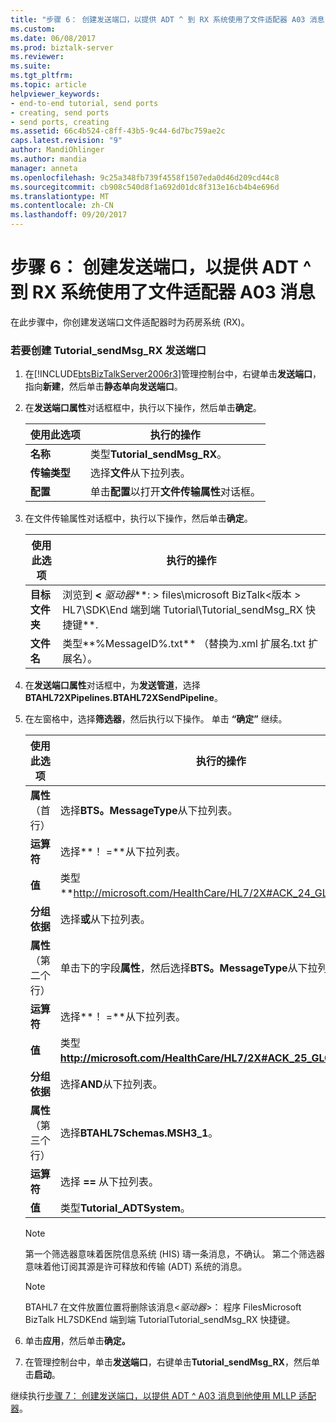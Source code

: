 ```yaml
---
title: "步骤 6： 创建发送端口，以提供 ADT ^ 到 RX 系统使用了文件适配器 A03 消息 |Microsoft 文档"
ms.custom: 
ms.date: 06/08/2017
ms.prod: biztalk-server
ms.reviewer: 
ms.suite: 
ms.tgt_pltfrm: 
ms.topic: article
helpviewer_keywords:
- end-to-end tutorial, send ports
- creating, send ports
- send ports, creating
ms.assetid: 66c4b524-c8ff-43b5-9c44-6d7bc759ae2c
caps.latest.revision: "9"
author: MandiOhlinger
ms.author: mandia
manager: anneta
ms.openlocfilehash: 9c25a348fb739f4558f1507eda0d46d209cd44c8
ms.sourcegitcommit: cb908c540d8f1a692d01dc8f313e16cb4b4e696d
ms.translationtype: MT
ms.contentlocale: zh-CN
ms.lasthandoff: 09/20/2017
---
```

# <a name="step-6-create-a-send-port-to-deliver-the-adta03-message-to-the-rx-system-using-the-file-adapter"></a>步骤 6： 创建发送端口，以提供 ADT ^ 到 RX 系统使用了文件适配器 A03 消息
在此步骤中，你创建发送端口文件适配器时为药房系统 (RX)。  
  
### <a name="to-create-the-tutorialsendmsgrx-send-port"></a>若要创建 Tutorial_sendMsg_RX 发送端口  
  
1.  在[!INCLUDE[btsBizTalkServer2006r3](../../includes/btsbiztalkserver2006r3-md.md)]管理控制台中，右键单击**发送端口**，指向**新建**，然后单击**静态单向发送端口**。  
  
2.  在**发送端口属性**对话框框中，执行以下操作，然后单击**确定**。  
  
    |使用此选项|执行的操作|  
    |--------------|----------------|  
    |**名称**|类型**Tutorial_sendMsg_RX**。|  
    |**传输类型**|选择**文件**从下拉列表。|  
    |**配置**|单击**配置**以打开**文件传输属性**对话框。|  
  
3.  在文件传输属性对话框中，执行以下操作，然后单击**确定**。  
  
    |使用此选项|执行的操作|  
    |--------------|----------------|  
    |**目标文件夹**|浏览到 **\<** *驱动器***: > files\microsoft BizTalk\<版本 > HL7\SDK\End 端到端 Tutorial\Tutorial_sendMsg_RX 快捷键**.|  
    |**文件名**|类型**%MessageID%.txt** （替换为.xml 扩展名.txt 扩展名）。|  
  
4.  在**发送端口属性**对话框中，为**发送管道**，选择**BTAHL72XPipelines.BTAHL72XSendPipeline**。  
  
5.  在左窗格中，选择**筛选器**，然后执行以下操作。 单击 **“确定”** 继续。  
  
    |使用此选项|执行的操作|  
    |--------------|----------------|  
    |**属性**（首行）|选择**BTS。MessageType**从下拉列表。|  
    |**运算符**|选择**！ =**从下拉列表。|  
    |**值**|类型**http://microsoft.com/HealthCare/HL7/2X#ACK_24_GLO_DEF**。|  
    |**分组依据**|选择**或**从下拉列表。|  
    |**属性**（第二个行）|单击下的字段**属性**，然后选择**BTS。MessageType**从下拉列表。|  
    |**运算符**|选择**！ =**从下拉列表。|  
    |**值**|类型**http://microsoft.com/HealthCare/HL7/2X#ACK_25_GLO_DEF。**|  
    |**分组依据**|选择**AND**从下拉列表。|  
    |**属性**（第三个行）|选择**BTAHL7Schemas.MSH3_1**。|  
    |**运算符**|选择 **==** 从下拉列表。|  
    |**值**|类型**Tutorial_ADTSystem**。|  
  
    > [!NOTE]
    >  第一个筛选器意味着医院信息系统 (HIS) 璹一条消息，不确认。 第二个筛选器意味着他订阅其源是许可释放和传输 (ADT) 系统的消息。  
  
    > [!NOTE]
    >  BTAHL7 在文件放置位置将删除该消息\<*驱动器*>： 程序 FilesMicrosoft BizTalk <version> HL7SDKEnd 端到端 TutorialTutorial_sendMsg_RX 快捷键。  
  
6.  单击**应用**，然后单击**确定。**  
  
7.  在管理控制台中，单击**发送端口**，右键单击**Tutorial_sendMsg_RX**，然后单击**启动**。  
  
 继续执行[步骤 7： 创建发送端口，以提供 ADT ^ A03 消息到他使用 MLLP 适配器](../../adapters-and-accelerators/accelerator-hl7/step-7-create-send-port-to-deliver-adt^a03-message-to-his-using-mllp-adapter.md)。